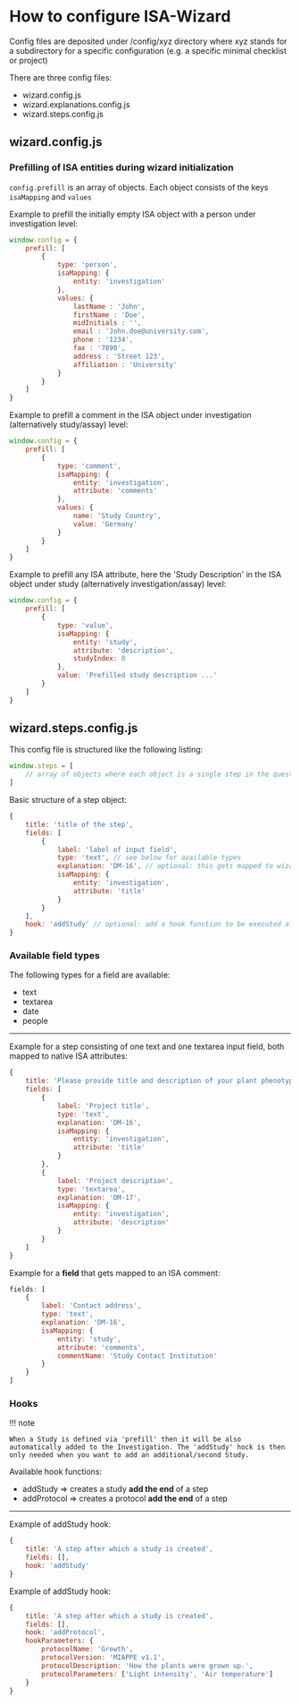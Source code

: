 # How to configure ISA-Wizard


Config files are deposited under /config/xyz directory where xyz stands for a subdirectory for a specific configuration (e.g. a specific minimal checklist or project)

There are three config files:

 * wizard.config.js
 * wizard.explanations.config.js
 * wizard.steps.config.js

## wizard.config.js


### Prefilling of ISA entities during wizard initialization

`config.prefill` is an array of objects. Each object consists of the keys `isaMapping` and `values`

Example to prefill the initially empty ISA object with a person under investigation level:

```javascript
window.config = {
    prefill: [
        {
            type: 'person',
            isaMapping: {
                entity: 'investigation'
            },
            values: {
                lastName : 'John',
                firstName : 'Doe',
                midInitials : '',
                email : 'John.doe@university.com',
                phone : '1234',
                fax : '7890',
                address : 'Street 123',
                affiliation : 'University'
            }
        }
    ]
}    
```

Example to prefill a comment in the ISA object under investigation (alternatively study/assay) level:

```javascript
window.config = {
    prefill: [
        {
            type: 'comment',
            isaMapping: {
                entity: 'investigation',
                attribute: 'comments'
            },
            values: {
                name: 'Study Country',
                value: 'Germany'
            }
        }
    ]
} 
```

Example to prefill any ISA attribute, here the 'Study Description' in the ISA object under study (alternatively investigation/assay) level:

```javascript
window.config = {
    prefill: [
        {
            type: 'value',
            isaMapping: {
                entity: 'study',
                attribute: 'description',
                studyIndex: 0
            },
            value: 'Prefilled study description ...'
        }
    ]
}
```

## wizard.steps.config.js

This config file is structured like the following listing:

```javascript
window.steps = [
    // array of objects where each object is a single step in the questionnaire
]
```

Basic structure of a step object:

```javascript
{
    title: 'title of the step',
    fields: [
        {
            label: 'label of input field',
            type: 'text', // see below for available types
            explanation: 'DM-16', // optional: this gets mapped to wizard.explanations.config.js
            isaMapping: {
                entity: 'investigation',
                attribute: 'title'
            }
        }
    ],
    hook: 'addStudy' // optional: add a hook function to be executed after this step 
}
```

### Available field types

The following types for a field are available:

 * text
 * textarea
 * date
 * people

----

Example for a step consisting of one text and one textarea input field, both mapped to native ISA attributes:

```javascript
{
    title: 'Please provide title and description of your plant phenotyping project',
    fields: [
        {
            label: 'Project title',
            type: 'text',
            explanation: 'DM-16',
            isaMapping: {
                entity: 'investigation',
                attribute: 'title'
            }
        },
        {
            label: 'Project description',
            type: 'textarea',
            explanation: 'DM-17',
            isaMapping: {
                entity: 'investigation',
                attribute: 'description'
            }
        }
    ]
}
```

Example for a <b>field</b> that gets mapped to an ISA comment:

```javascript
fields: [
    {
        label: 'Contact address',
        type: 'text',
        explanation: 'DM-16',
        isaMapping: {
            entity: 'study',
            attribute: 'comments',
            commentName: 'Study Contact Institution'
        }
    }
]
```

### Hooks
!!! note

    When a Study is defined via 'prefill' then it will be also automatically added to the Investigation. The 'addStudy' hock is then only needed when you want to add an additional/second Study.
    

Available hook functions:
 * addStudy => creates a study <b>add the end</b> of a step
 * addProtocol => creates a protocol <b>add the end</b> of a step

---

Example of addStudy hook:
```javascript
{
    title: 'A step after which a study is created',
    fields: [],
    hook: 'addStudy' 
}
```

Example of addStudy hook:
```javascript
{
    title: 'A step after which a study is created',
    fields: [],
    hook: 'addProtocol',
    hookParameters: {
        protocolName: 'Growth',
        protocolVersion: 'MIAPPE v1.1',
        protocolDescription: 'How the plants were grown up.',
        protocolParameters: ['Light intensity', 'Air temperature']
    }
}
```